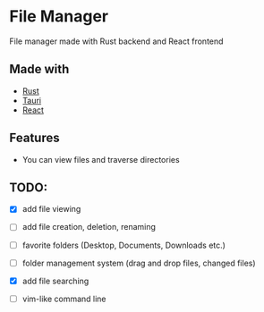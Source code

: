 # File Manager 
File manager made with Rust backend and React frontend

## Made with
- [Rust](https://www.rust-lang.org/)
- [Tauri](https://tauri.app/)
- [React](https://reactjs.org/)

## Features
- You can view files and traverse directories

## TODO:
- [x] add file viewing
- [ ] add file creation, deletion, renaming

- [ ] favorite folders (Desktop, Documents, Downloads etc.)
- [ ] folder management system (drag and drop files, changed files)
- [x] add file searching
- [ ] vim-like command line